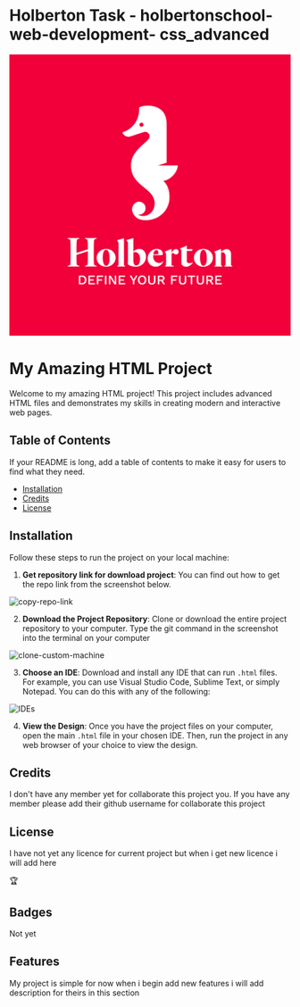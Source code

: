 
           

# Holberton Task - holbertonschool-web-development- css_advanced
![logo](../html_advanced/assets/images/holberton_logo.jpg)

# My Amazing HTML Project

Welcome to my amazing HTML project! This project includes advanced HTML files and demonstrates my skills in creating modern and interactive web pages.

## Table of Contents


If your README is long, add a table of contents to make it easy for users to find what they need.

- [Installation](#installation)
- [Credits](#credits)
- [License](#license)

## Installation


Follow these steps to run the project on your local machine:

1. **Get repository link for download project**: You can find out how to get the repo link from the screenshot below.

![copy-repo-link](./images/copy-repo-link.png)

2. **Download the Project Repository**: Clone or download the entire project repository to your computer. Type the git command in the screenshot into the terminal on your computer

![clone-custom-machine](./images/clone-custom-machine.png)

3. **Choose an IDE**: Download and install any IDE that can run `.html` files. For example, you can use Visual Studio Code, Sublime Text, or simply Notepad. You can do this with any of the following:

![IDEs](./images/IDEs.png)

4. **View the Design**: Once you have the project files on your computer, open the main `.html` file in your chosen IDE. Then, run the project in any web browser of your choice to view the design.


## Credits

I don't have any member yet for collaborate this project you. If you have any member please add their github username for collaborate this project 

## License
I have not yet any licence for current project but when i get new licence i will add here

🏆 

## Badges
Not yet 

## Features

My project is simple for now when i begin add new features i will add description for theirs in this section
